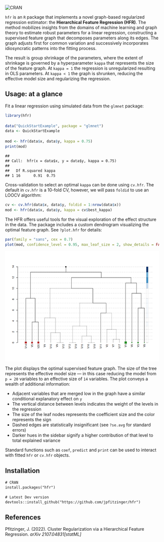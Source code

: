 
<!-- badges: start -->

![CRAN](https://img.shields.io/cran/v/hfr?label=CRAN)
<!-- badges: end -->

`hfr` is an `R` package that implements a novel graph-based regularized
regression estimator: the **Hierarchical Feature Regression (HFR)**. The
method mobilizes insights from the domains of machine learning and graph
theory to estimate robust parameters for a linear regression,
constructing a supervised feature graph that decomposes parameters along
its edges. The graph adjusts first for common variation and successively
incorporates idiosyncratic patterns into the fitting process.

The result is group shrinkage of the parameters, where the extent of
shrinkage is governed by a hyperparameter `kappa` that represents the
size of the feature graph. At `kappa = 1` the regression is
unregularized resulting in OLS parameters. At `kappa < 1` the graph is
shrunken, reducing the effective model size and regularizing the
regression.

## Usage: at a glance

Fit a linear regression using simulated data from the `glmnet` package:

``` r
library(hfr)

data("QuickStartExample", package = "glmnet")
data <- QuickStartExample

mod <- hfr(data$x, data$y, kappa = 0.75)
print(mod)
```

    ## 
    ## Call:  hfr(x = data$x, y = data$y, kappa = 0.75) 
    ## 
    ##   Df R.squared kappa
    ## 1 16      0.91  0.75

Cross-validation to select an optimal `kappa` can be done using
`cv.hfr`. The default in `cv.hfr` is a 10-fold CV, however, we will pass
`foldid` to use an LOOCV algorithm:

``` r
cv <- cv.hfr(data$x, data$y, foldid = 1:nrow(data$x))
mod <- hfr(data$x, data$y, kappa = cv$best_kappa)
```

The HFR offers useful tools for the visual exploration of the effect
structure in the data. The package includes a custom dendrogram
visualizing the optimal feature graph. See `?plot.hfr` for details:

``` r
par(family = "sans", cex = 0.7)
plot(mod, confidence_level = 0.95, max_leaf_size = 2, show_details = FALSE)
```

<img src="man/figures/unnamed-chunk-3-1.png" style="display: block; margin: auto;" />

The plot displays the optimal supervised feature graph. The size of the
tree represents the effective model size — in this case reducing the
model from `p = 20` variables to an effective size of `14` variables.
The plot conveys a wealth of additional information:

-   Adjacent variables that are merged low in the graph have a similar
    conditional explanatory effect on `y`
-   The vertical distance between levels indicates the weight of the
    levels in the regression
-   The size of the leaf nodes represents the coefficient size and the
    color represents the sign
-   Dashed edges are statistically insignificant (see `?se.avg` for
    standard errors)
-   Darker hues in the sidebar signify a higher contribution of that
    level to total explained variance

Standard functions such as `coef`, `predict` and `print` can be used to
interact with fitted `hfr` or `cv.hfr` objects.

## Installation

    # CRAN
    install.packages("hfr")

    # Latest Dev version
    devtools::install_github("https://github.com/jpfitzinger/hfr")

## References

Pfitzinger, J. (2022). Cluster Regularization via a Hierarchical Feature
Regression. *arXiv 2107.04831\[statML\]*
